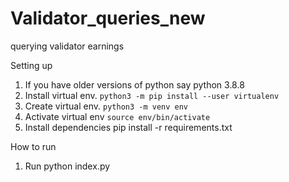 # Validator_queries_new
querying validator earnings

Setting up
1. If you have older versions of python say python 3.8.8
2. Install virtual env. `python3 -m pip install --user virtualenv`
3. Create virtual env. `python3 -m venv env`
4. Activate virtual env `source env/bin/activate`
5. Install dependencies pip install -r requirements.txt


How to run
1. Run python index.py


